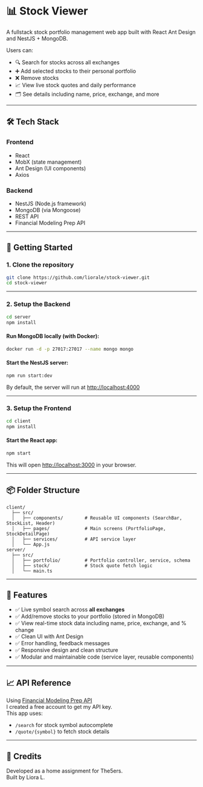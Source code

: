 # 📊 Stock Viewer

A fullstack stock portfolio management web app built with React Ant Design and NestJS + MongoDB.

Users can:
- 🔍 Search for stocks across all exchanges
- ➕ Add selected stocks to their personal portfolio
- ❌ Remove stocks
- 📈 View live stock quotes and daily performance
- 🗂️ See details including name, price, exchange, and more

---

## 🛠 Tech Stack

### Frontend
- React
- MobX (state management)
- Ant Design (UI components)
- Axios

### Backend
- NestJS (Node.js framework)
- MongoDB (via Mongoose)
- REST API
- Financial Modeling Prep API

---

## 🚀 Getting Started

### 1. Clone the repository

```bash
git clone https://github.com/liorale/stock-viewer.git
cd stock-viewer
```

---

### 2. Setup the Backend

```bash
cd server
npm install
```

#### Run MongoDB locally (with Docker):

```bash
docker run -d -p 27017:27017 --name mongo mongo
```

#### Start the NestJS server:

```bash
npm run start:dev
```

By default, the server will run at [http://localhost:4000](http://localhost:4000)

---

### 3. Setup the Frontend

```bash
cd client
npm install
```

#### Start the React app:

```bash
npm start
```

This will open [http://localhost:3000](http://localhost:3000) in your browser.

---

## 📦 Folder Structure

```
client/
  ├── src/
  │   ├── components/        # Reusable UI components (SearchBar, StockList, Header)
  │   ├── pages/             # Main screens (PortfolioPage, StockDetailPage)
  │   ├── services/          # API service layer
  │   └── App.js
server/
  ├── src/
  │   ├── portfolio/         # Portfolio controller, service, schema
  │   ├── stock/             # Stock quote fetch logic
  │   └── main.ts
```

---

## 🧪 Features

- ✅ Live symbol search across **all exchanges**
- ✅ Add/remove stocks to your portfolio (stored in MongoDB)
- ✅ View real-time stock data including name, price, exchange, and % change
- ✅ Clean UI with Ant Design
- ✅ Error handling, feedback messages
- ✅ Responsive design and clean structure
- ✅ Modular and maintainable code (service layer, reusable components)

---

## 📈 API Reference

Using [Financial Modeling Prep API](https://site.financialmodelingprep.com/developer/docs/)  
I created a free account to get my API key.  
This app uses:
- `/search` for stock symbol autocomplete
- `/quote/{symbol}` to fetch stock details

---

## 🙌 Credits

Developed as a home assignment for The5ers.  
Built by Liora L.

